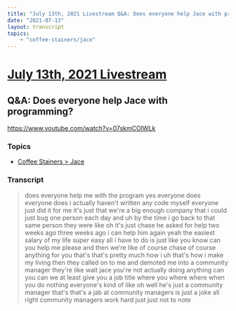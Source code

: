 ```yaml
---
title: "July 13th, 2021 Livestream Q&A: Does everyone help Jace with programming?"
date: "2021-07-13"
layout: transcript
topics:
    - "coffee-stainers/jace"
---
```

# [July 13th, 2021 Livestream](../2021-07-13.md)
## Q&A: Does everyone help Jace with programming?
https://www.youtube.com/watch?v=07skmCOlWLk

### Topics
* [Coffee Stainers > Jace](../topics/coffee-stainers/jace.md)

### Transcript

> does everyone help me with the program yes everyone does everyone does i actually haven't written any code myself everyone just did it for me it's just that we're a big enough company that i could just bug one person each day and uh by the time i go back to that same person they were like oh it's just chase he asked for help two weeks ago three weeks ago i can help him again yeah the easiest salary of my life super easy all i have to do is just like you know can you help me please and then we're like of course chase of course anything for you that's that's pretty much how i uh that's how i make my living then they called on to me and demoted me into a community manager they're like wait jace you're not actually doing anything can you can we at least give you a job title where you where where when you do nothing everyone's kind of like oh well he's just a community manager that's that's a jab at community managers is just a joke all right community managers work hard just just not to note
